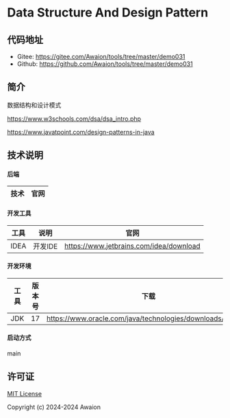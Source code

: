# Data Structure And Design Pattern

## 代码地址

- Gitee: https://gitee.com/Awaion/tools/tree/master/demo031
- Github: https://github.com/Awaion/tools/tree/master/demo031

## 简介

数据结构和设计模式

https://www.w3schools.com/dsa/dsa_intro.php

https://www.javatpoint.com/design-patterns-in-java

## 技术说明

#### 后端

| 技术   | 官网                                           |
|------| ---------------------------------------------- |

#### 开发工具

| 工具          | 说明                | 官网                                            |
| ------------- | ------------------- | ----------------------------------------------- |
| IDEA          | 开发IDE             | https://www.jetbrains.com/idea/download         |

#### 开发环境

| 工具     | 版本号  | 下载                                                                                 |
|--------| ------ | ------------------------------------------------------------                         |
| JDK  | 17  | https://www.oracle.com/java/technologies/downloads/#java17 |

#### 启动方式

main

## 许可证

[MIT License](https://opensource.org/license/mit)

Copyright (c) 2024-2024 Awaion

